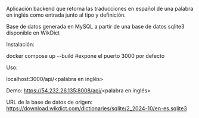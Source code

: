 Aplicación backend que retorna las traducciones en español de una palabra en inglés como entrada junto al tipo y definición.

Base de datos generada en MySQL a partir de una base de datos sqlite3 disponible en WikDict

Instalación:

docker compose up --build #expone el puerto 3000 por defecto

Uso:

localhost:3000/api/<palabra en inglés>


Demo: 
https://54.232.26.135:8008/api/<palabra en inglés>

URL de la base de datos de origen: https://download.wikdict.com/dictionaries/sqlite/2_2024-10/en-es.sqlite3
